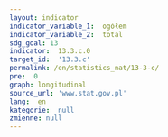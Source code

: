 ```yaml
---
layout: indicator
indicator_variable_1:  ogółem
indicator_variable_2:  total
sdg_goal: 13
indicator:  13.3.c.0
target_id:  '13.3.c'
permalink: /en/statistics_nat/13-3-c/
pre:  0
graph: longitudinal
source_url: 'www.stat.gov.pl'
lang:  en
kategorie:  null
zmienne: null
---
```

